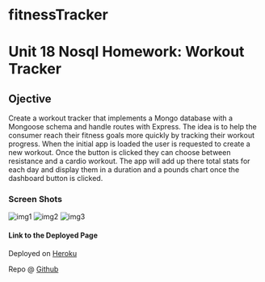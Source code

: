 # fitnessTracker
# Unit 18 Nosql Homework: Workout Tracker

## Ojective
Create a workout tracker that implements a Mongo database with a Mongoose schema and handle routes with Express.
The idea is to help the consumer reach their fitness goals more quickly by tracking their workout progress.
When the initial app is loaded the user is requested to create a new workout. Once the button is clicked they can choose between resistance and a cardio workout. The app will add up there total stats for each day and display them in a duration and a pounds chart once the dashboard button is clicked.

### Screen Shots

![img1](https://user-images.githubusercontent.com/87788419/142137432-9cf6687e-6453-4317-aa42-5973356d7bf7.png)
![img2](https://user-images.githubusercontent.com/87788419/142137436-dc0d1d4d-cec1-43e9-954b-309b3566620b.png)
![img3](https://user-images.githubusercontent.com/87788419/142137448-3d3d93a9-2dda-4a71-807c-f45be1eec33c.png)

#### Link to the Deployed Page
Deployed on [Heroku](https://glacial-gorge-00968.herokuapp.com/?id=61947b8137f3270016b1511c)

Repo @ [Github](https://github.com/jbirkland/fitnessTracker)




